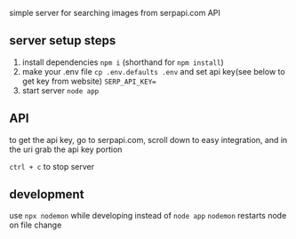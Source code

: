 
simple server for searching images from serpapi.com API

## server setup steps
1. install dependencies `npm i` (shorthand for `npm install`)
2. make your .env file `cp .env.defaults .env` and set api key(see below to get key from website) `SERP_API_KEY=`
3. start server `node app`

## API
to get the api key, go to serpapi.com, scroll down to easy integration, and in the uri grab the api key portion 

`ctrl + c` to stop server

## development
use `npx nodemon` while developing instead of `node app`
`nodemon` restarts node on file change